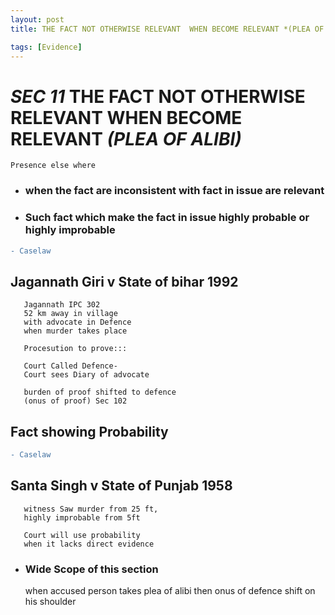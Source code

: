 ```yaml
---
layout: post
title: THE FACT NOT OTHERWISE RELEVANT  WHEN BECOME RELEVANT *(PLEA OF ALIBI)*

tags: [Evidence]
---
```



# *SEC 11* THE FACT NOT OTHERWISE RELEVANT   WHEN BECOME RELEVANT *(PLEA OF ALIBI)*
	Presence else where

 - ###   when the fact are inconsistent with fact in issue are relevant    

 - ###  Such fact which make the fact in issue highly probable or highly improbable


```diff
- Caselaw 
```
##	Jagannath Giri v State of bihar 1992

	
	   Jagannath IPC 302
	   52 km away in village
	   with advocate in Defence
	   when murder takes place
		
	   Procesution to prove:::
		
	   Court Called Defence-
	   Court sees Diary of advocate

	   burden of proof shifted to defence 
	   (onus of proof) Sec 102
	   	 
## Fact showing Probability

```diff
- Caselaw 
```
##	Santa Singh  v State of Punjab 1958
	   witness Saw murder from 25 ft,
	   highly improbable from 5ft
	   
	   Court will use probability
	   when it lacks direct evidence
	
	   

- ### Wide Scope of this section

	when accused person takes plea of alibi then onus of defence shift on his shoulder

